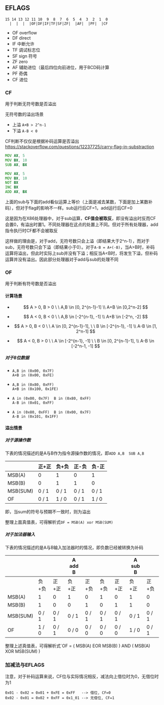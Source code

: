 ## EFLAGS

```
15 14 13 12 11 10  9  8  7  6  5  4  3  2  1  0
  |  |  |  |OF|DF|IF|TF|SF|ZF|  |AF|  |PF|  |CF
```

* OF  overflow
* DF  direct
* IF  中断允许
* TF  调试标志位
* SF  sign  符号
* ZF  zero
* AF  辅助进位（最后四位向前进位，用于BCD码计算
* PF  奇偶
* CF  进位

### CF

用于判断无符号数是否溢出

无符号数的溢出场景

* 上溢  `A+B > 2^n-1`
* 下溢  `A-B < 0`

CF判断不仅仅是根据补码运算是否溢出  https://stackoverflow.com/questions/12237725/carry-flag-in-substraction

```asm
MOV AX, 5
MOV BX, 10
SUB AX, BX

MOV AX, 5
MOV BX, 10
NOT BX
INC BX
ADD AX, BX
```

上面的sub与下面的add看似运算上等价（上面是减去某数，下面是加上某数补码），但对于flag的影响不一样。sub运行后CF=1，add运行后CF=0

这是因为在X86处理器中，对于sub运算，**CF值会被取反**，即没有溢出时反而CF会置0，有溢出时置1。不同处理器在这点的处置上不同。但对于所有处理器，add指令执行时CF都不会被取反

这样做的理由是，对于add，无符号数只会上溢（即结果大于2^n-1），而对于sub，无符号数只会下溢（即结果小于0）。对于`A-B = A+(-B)`，当A>B时，补码运算将溢出，但此时实际上sub并没有下溢；相反当A<B时，将发生下溢，但补码运算并没有溢出。因此部分处理器对于add与sub的处理不同

### OF

用于判断有符号数是否溢出

#### 计算场景

* $$
  A > 0, B > 0 \ \ A,B \in [0, 2^{n-1}-1]
  \\
  A+B \in [0,2^n-2]
  $$

* $$
  A < 0, B < 0 \ \ A,B \in [-2^{n-1}, -1]
  \\
  A+B \in [-2^n, -2]
  $$

* $$
  A > 0, B < 0 \ \ A \in [0, 2^{n-1}-1], \ \ B \in [-2^{n-1}, -1]
  \\
  A-B \in [1, 2^n-1]
  $$

* $$
  A < 0, B > 0 \ \ A \in [-2^{n-1}, -1] \ \ B \in [0, 2^{n-1}-1],
  \\
  A-B \in [-2^n-1, -1]
  $$

##### 对于8位数据

* ```
  A,B in (0x00, 0x7F)
  A+B in (0x00, 0xFE)
  ```

* ```
  A,B in (0x80, 0xFF)
  A+B in (0x100, 0x1FE)
  ```

* ```
  A in (0x00, 0x7F)  B in (0x80, 0xFF)
  A-B in (0x01, 0xFF)
  ```

* ```
  A in (0x80, 0xFF)  B in (0x00, 0x7F)
  A-B in (0x101, 0x1FF)
  ```

#### 溢出情景

##### 对于源操作数

下表的情况描述的是A与B作为指令源操作数的情况，即`ADD A,B  SUB A,B`

|          | 正+正   | 负+负   | 正-负   | 负-正   |
| -------- | ------- | ------- | ------- | ------- |
| MSB(A)   | 0       | 1       | 0       | 1       |
| MSB(B)   | 0       | 1       | 1       | 0       |
| MSB(SUM) | 0  /  1 | 0  /  1 | 0  /  1 | 0  /  1 |
| OF       | 0  /  1 | 1  /  0 | 0  /  1 | 1  /  0 |

即，当sum的符号与预期不一致时，则为溢出

整理上面真值表，可得解析式`OF = MSB(A) xor MSB(SUM)`

##### 对于加法器输入

下表的情况描述的是A与B输入加法器时的情况，即负数已经被转换为补码

|      |      |      |   A add B     |      |      |      | A sub B | |
| ---- | ---- | ---- | ---- | ---- | ---- | ---- | ---- | ---- |
|      | 负+负 | 正+正 | 负+正 | 正+负 | 负+负 | 正+正 | 负+正 | 正+负 |
| MSB(A) | 1 | 0 | 1 | 0 | 1 | 0 | 1 | 0 |
| MSB(B) | 1 | 0 | 0 | 1 | 0 | 1 | 1 | 0 |
| MSB(SUM) | 0 / 1 | 0 / 1 | 0 / 1 | 0 / 1 | 0 / 1 | 0 / 1 | 0 / 1 | 0 / 1 |
| OF | 1 / 0 | 0 / 1 | 0 / 0 | 0 / 0 | 0 / 0 | 0 / 0 | 1 / 0 | 0 / 1 |

整理上述真值表，可得解析式`OF = ( MSB(A) EOR MSB(B) ) AND ( MSB(A) XOR MSB(SUM) )

### 加减法与EFLAGS

注意，对于补码运算来说，CF位与实际情况相反，减法向上借位时为0，无借位时为1

```
0x01 - 0x02 = 0x01 + 0xFE = 0xFF   --> 借位, CF=0
0x02 - 0x01 = 0x02 + 0xFF = 0x1_01 --> 无借位, CF=1
```

